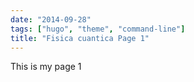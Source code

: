 ```yaml
---
date: "2014-09-28"
tags: ["hugo", "theme", "command-line"]
title: "Fisica cuantica Page 1"
---
```


This is my page 1
